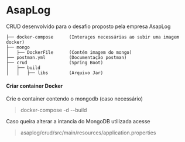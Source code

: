 # AsapLog

CRUD desenvolvido para o desafio proposto pela empresa AsapLog

```
├── docker-compose      (Interaçes necessárias ao subir uma imagem docker)   
├── mongo         
│   ├── DockerFile      (Contém imagem do mongo)
├── postman.yml         (Documentação postman) 
├── crud                (Spring Boot) 
│   ├── build
│   │   ├── libs        (Arquivo Jar)
```

#### Criar container Docker

Crie o container contendo o mongodb (caso necessário)
> docker-compose -d --build


Caso queira alterar a intancia do MongoDB utilizada acesse
> asaplog/crud/src/main/resources/application.properties






